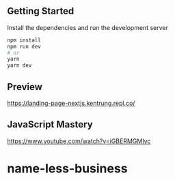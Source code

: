 ## Getting Started

Install the dependencies and run the development server

```bash
npm install
npm run dev
# or
yarn
yarn dev
```
## Preview
https://landing-page-nextjs.kentrung.repl.co/

## JavaScript Mastery
https://www.youtube.com/watch?v=iGBERMGMIvc
# name-less-business
